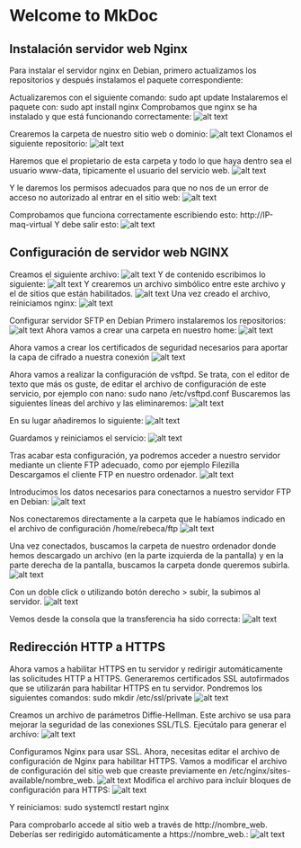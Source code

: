 # Welcome to MkDoc
## Instalación servidor web Nginx
Para instalar el servidor nginx en Debian, primero actualizamos los repositorios y después instalamos el paquete correspondiente:

Actualizaremos con el siguiente comando: sudo apt update
Instalaremos el paquete con: sudo apt install nginx
Comprobamos que nginx se ha instalado y que está funcionando correctamente:
![alt text](image.png)

Crearemos la carpeta de nuestro sitio web o dominio:
![alt text](image-1.png)
Clonamos el siguiente repositorio:
![alt text](image-2.png) 

Haremos que el propietario de esta carpeta y todo lo que haya dentro sea el usuario www-data, típicamente el usuario del servicio web.
![alt text](image-3.png)

Y le daremos los permisos adecuados para que no nos de un error de acceso no autorizado al entrar en el sitio web:
![alt text](image-4.png)

Comprobamos que funciona correctamente escribiendo esto:
http://IP-maq-virtual
Y debe salir esto:
![alt text](image-5.png)



## Configuración de servidor web NGINX
Creamos el siguiente archivo:
![alt text](image-6.png)
Y de contenido escribimos lo siguiente:
![alt text](image-8.png)
Y crearemos un archivo simbólico entre este archivo y el de sitios que están habilitados.
![alt text](image-9.png)
Una vez creado el archivo, reiniciamos nginx:
![alt text](image-10.png)

Configurar servidor SFTP en Debian
Primero instalaremos los repositorios:
![alt text](image-12.png)
Ahora vamos a crear una carpeta en nuestro home:
![alt text](image-13.png)

Ahora vamos a crear los certificados de seguridad necesarios para aportar la capa de cifrado a nuestra conexión 
![alt text](image-14.png)

Ahora vamos a realizar la configuración de vsftpd. Se trata, con el editor de texto que más os guste, de editar el archivo de configuración de este servicio, por ejemplo con nano:
sudo nano /etc/vsftpd.conf
 Buscaremos las siguientes líneas del archivo y las eliminaremos:
![alt text](image-15.png)

En su lugar añadiremos lo siguiente:
![alt text](image-16.png)

Guardamos y reiniciamos el servicio:
![alt text](image-17.png)

Tras acabar esta configuración, ya podremos acceder a nuestro servidor mediante un cliente FTP adecuado, como por ejemplo Filezilla
Descargamos el cliente FTP en nuestro ordenador.
![alt text](image-18.png)

Introducimos los datos necesarios para conectarnos a nuestro servidor FTP en Debian:
![alt text](image-19.png)

Nos conectaremos directamente a la carpeta que le habíamos indicado en el archivo de configuración /home/rebeca/ftp
![alt text](image-20.png)

Una vez conectados, buscamos la carpeta de nuestro ordenador donde hemos descargado un archivo (en la parte izquierda de la pantalla) y en la parte derecha de la pantalla, buscamos la carpeta donde queremos subirla. 
![alt text](image-21.png)

Con un doble click o utilizando botón derecho > subir, la subimos al servidor.
![alt text](image-22.png)

Vemos desde la consola que la transferencia ha sido correcta:
![alt text](image-23.png)

## Redirección HTTP a HTTPS
Ahora vamos a habilitar HTTPS en tu servidor y redirigir automáticamente las solicitudes HTTP a HTTPS.
Generaremos certificados SSL autofirmados que se utilizarán para habilitar HTTPS en tu servidor. Pondremos los siguientes comandos:
sudo mkdir /etc/ssl/private 
![alt text](image-24.png)

Creamos un archivo de parámetros Diffie-Hellman. Este archivo se usa para mejorar la seguridad de las conexiones SSL/TLS. Ejecútalo para generar el archivo:
![alt text](image-25.png)

Configuramos Nginx para usar SSL. Ahora, necesitas editar el archivo de configuración de Nginx para habilitar HTTPS. Vamos a modificar el archivo de configuración del sitio web que creaste previamente en /etc/nginx/sites-available/nombre_web.
![alt text](image-26.png)
Modifica el archivo para incluir bloques de configuración para HTTPS:
![alt text](image-27.png)

Y reiniciamos:
sudo systemctl restart nginx

Para comprobarlo accede al sitio web a través de http://nombre_web. Deberías ser redirigido automáticamente a https://nombre_web.:
![alt text](image-28.png)
